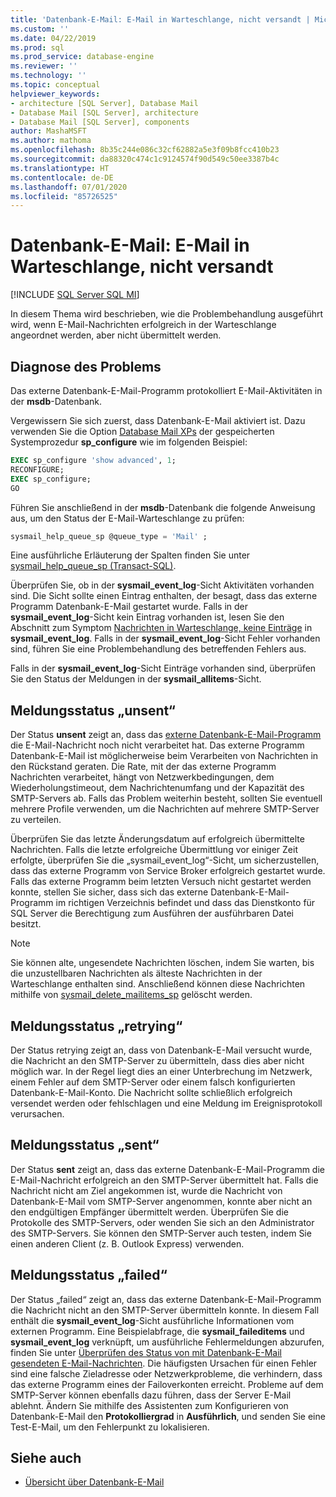 ```yaml
---
title: 'Datenbank-E-Mail: E-Mail in Warteschlange, nicht versandt | Microsoft-Dokumentation'
ms.custom: ''
ms.date: 04/22/2019
ms.prod: sql
ms.prod_service: database-engine
ms.reviewer: ''
ms.technology: ''
ms.topic: conceptual
helpviewer_keywords:
- architecture [SQL Server], Database Mail
- Database Mail [SQL Server], architecture
- Database Mail [SQL Server], components
author: MashaMSFT
ms.author: mathoma
ms.openlocfilehash: 8b35c244e086c32cf62882a5e3f09b8fcc410b23
ms.sourcegitcommit: da88320c474c1c9124574f90d549c50ee3387b4c
ms.translationtype: HT
ms.contentlocale: de-DE
ms.lasthandoff: 07/01/2020
ms.locfileid: "85726525"
---
```

# <a name="database-mail-mail-queued-not-delivered"></a>Datenbank-E-Mail: E-Mail in Warteschlange, nicht versandt 
[!INCLUDE [SQL Server SQL MI](../../includes/applies-to-version/sql-asdbmi.md)]

In diesem Thema wird beschrieben, wie die Problembehandlung ausgeführt wird, wenn E-Mail-Nachrichten erfolgreich in der Warteschlange angeordnet werden, aber nicht übermittelt werden.

## <a name="diagnose-the-problem"></a>Diagnose des Problems 

Das externe Datenbank-E-Mail-Programm protokolliert E-Mail-Aktivitäten in der **msdb**-Datenbank.

Vergewissern Sie sich zuerst, dass Datenbank-E-Mail aktiviert ist. Dazu verwenden Sie die Option [Database Mail XPs](../../database-engine/configure-windows/database-mail-xps-server-configuration-option.md) der gespeicherten Systemprozedur **sp_configure** wie im folgenden Beispiel:

```sql 
EXEC sp_configure 'show advanced', 1;  
RECONFIGURE; 
EXEC sp_configure; 
GO
```

Führen Sie anschließend in der **msdb**-Datenbank die folgende Anweisung aus, um den Status der E-Mail-Warteschlange zu prüfen:

```sql
sysmail_help_queue_sp @queue_type = 'Mail' ;
```

Eine ausführliche Erläuterung der Spalten finden Sie unter [sysmail_help_queue_sp (Transact-SQL)](../system-stored-procedures/sysmail-help-queue-sp-transact-sql.md#result-set).

Überprüfen Sie, ob in der **sysmail_event_log**-Sicht Aktivitäten vorhanden sind. Die Sicht sollte einen Eintrag enthalten, der besagt, dass das externe Programm Datenbank-E-Mail gestartet wurde. Falls in der **sysmail_event_log**-Sicht kein Eintrag vorhanden ist, lesen Sie den Abschnitt zum Symptom [Nachrichten in Warteschlange, keine Einträge](database-mail-common-errors.md#database-mail-queued-no-entries-in-sysmail_event_log-or-windows-application-event-log) in **sysmail_event_log**. Falls in der **sysmail_event_log**-Sicht Fehler vorhanden sind, führen Sie eine Problembehandlung des betreffenden Fehlers aus.

Falls in der **sysmail_event_log**-Sicht Einträge vorhanden sind, überprüfen Sie den Status der Meldungen in der **sysmail_allitems**-Sicht.

## <a name="message-status-unsent"></a>Meldungsstatus „unsent“ 

Der Status **unsent** zeigt an, dass das [externe Datenbank-E-Mail-Programm](database-mail-external-program.md) die E-Mail-Nachricht noch nicht verarbeitet hat. Das externe Programm Datenbank-E-Mail ist möglicherweise beim Verarbeiten von Nachrichten in den Rückstand geraten. Die Rate, mit der das externe Programm Nachrichten verarbeitet, hängt von Netzwerkbedingungen, dem Wiederholungstimeout, dem Nachrichtenumfang und der Kapazität des SMTP-Servers ab. Falls das Problem weiterhin besteht, sollten Sie eventuell mehrere Profile verwenden, um die Nachrichten auf mehrere SMTP-Server zu verteilen.

Überprüfen Sie das letzte Änderungsdatum auf erfolgreich übermittelte Nachrichten. Falls die letzte erfolgreiche Übermittlung vor einiger Zeit erfolgte, überprüfen Sie die „sysmail_event_log“-Sicht, um sicherzustellen, dass das externe Programm von Service Broker erfolgreich gestartet wurde. Falls das externe Programm beim letzten Versuch nicht gestartet werden konnte, stellen Sie sicher, dass sich das externe Datenbank-E-Mail-Programm im richtigen Verzeichnis befindet und dass das Dienstkonto für SQL Server die Berechtigung zum Ausführen der ausführbaren Datei besitzt.

   > [!NOTE]
   > Sie können alte, ungesendete Nachrichten löschen, indem Sie warten, bis die unzustellbaren Nachrichten als älteste Nachrichten in der Warteschlange enthalten sind. Anschließend können diese Nachrichten mithilfe von [sysmail_delete_mailitems_sp](../system-stored-procedures/sysmail-delete-mailitems-sp-transact-sql.md) gelöscht werden.

## <a name="message-status-retrying"></a>Meldungsstatus „retrying“

Der Status retrying zeigt an, dass von Datenbank-E-Mail versucht wurde, die Nachricht an den SMTP-Server zu übermitteln, dass dies aber nicht möglich war. In der Regel liegt dies an einer Unterbrechung im Netzwerk, einem Fehler auf dem SMTP-Server oder einem falsch konfigurierten Datenbank-E-Mail-Konto. Die Nachricht sollte schließlich erfolgreich versendet werden oder fehlschlagen und eine Meldung im Ereignisprotokoll verursachen.

## <a name="message-status-sent"></a>Meldungsstatus „sent“

Der Status **sent** zeigt an, dass das externe Datenbank-E-Mail-Programm die E-Mail-Nachricht erfolgreich an den SMTP-Server übermittelt hat. Falls die Nachricht nicht am Ziel angekommen ist, wurde die Nachricht von Datenbank-E-Mail vom SMTP-Server angenommen, konnte aber nicht an den endgültigen Empfänger übermittelt werden. Überprüfen Sie die Protokolle des SMTP-Servers, oder wenden Sie sich an den Administrator des SMTP-Servers. Sie können den SMTP-Server auch testen, indem Sie einen anderen Client (z. B. Outlook Express) verwenden.

## <a name="message-status-failed"></a>Meldungsstatus „failed“

Der Status „failed“ zeigt an, dass das externe Datenbank-E-Mail-Programm die Nachricht nicht an den SMTP-Server übermitteln konnte. In diesem Fall enthält die **sysmail_event_log**-Sicht ausführliche Informationen vom externen Programm. Eine Beispielabfrage, die **sysmail_faileditems** und **sysmail_event_log** verknüpft, um ausführliche Fehlermeldungen abzurufen, finden Sie unter [Überprüfen des Status von mit Datenbank-E-Mail gesendeten E-Mail-Nachrichten](check-the-status-of-e-mail-messages-sent-with-database-mail.md). Die häufigsten Ursachen für einen Fehler sind eine falsche Zieladresse oder Netzwerkprobleme, die verhindern, dass das externe Programm eines der Failoverkonten erreicht. Probleme auf dem SMTP-Server können ebenfalls dazu führen, dass der Server E-Mail ablehnt. Ändern Sie mithilfe des Assistenten zum Konfigurieren von Datenbank-E-Mail den **Protokolliergrad** in **Ausführlich**, und senden Sie eine Test-E-Mail, um den Fehlerpunkt zu lokalisieren.



##  <a name="see-also"></a><a name="RelatedContent"></a> Siehe auch
  
-  [Übersicht über Datenbank-E-Mail](database-mail.md)

  
  
